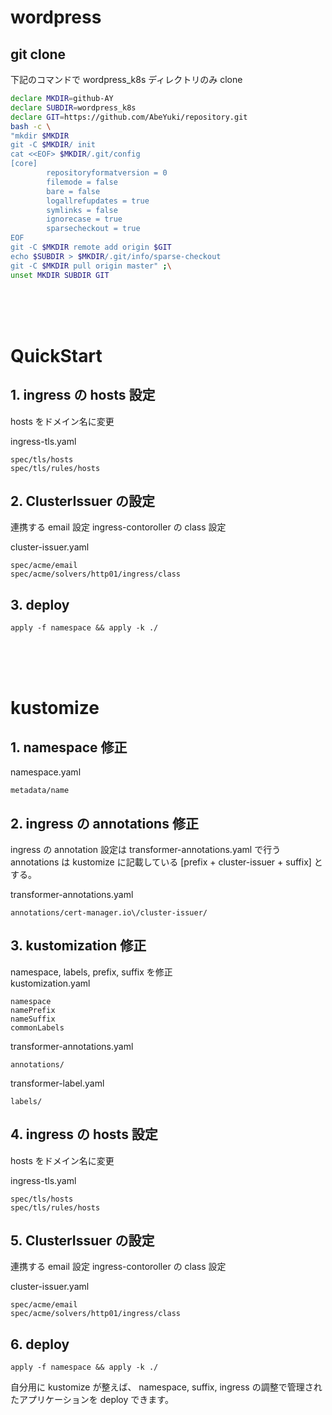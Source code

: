 # wordpress

## git clone 
下記のコマンドで wordpress_k8s ディレクトリのみ clone
```bash
declare MKDIR=github-AY
declare SUBDIR=wordpress_k8s
declare GIT=https://github.com/AbeYuki/repository.git
bash -c \
"mkdir $MKDIR
git -C $MKDIR/ init 
cat <<EOF> $MKDIR/.git/config 
[core]
        repositoryformatversion = 0
        filemode = false
        bare = false
        logallrefupdates = true
        symlinks = false
        ignorecase = true
        sparsecheckout = true
EOF
git -C $MKDIR remote add origin $GIT
echo $SUBDIR > $MKDIR/.git/info/sparse-checkout
git -C $MKDIR pull origin master" ;\
unset MKDIR SUBDIR GIT
```

<br>
<br>
<br>


# QuickStart

## 1. ingress の hosts 設定
hosts をドメイン名に変更

ingress-tls.yaml
```
spec/tls/hosts
spec/tls/rules/hosts
```

## 2. ClusterIssuer の設定
連携する email 設定
ingress-contoroller の class 設定 


cluster-issuer.yaml
```
spec/acme/email
spec/acme/solvers/http01/ingress/class
```

## 3. deploy
```
apply -f namespace && apply -k ./
```
  
<br>
<br>
<br>

# kustomize

## 1. namespace 修正

namespace.yaml
```
metadata/name
```

## 2. ingress の annotations 修正
ingress の annotation 設定は transformer-annotations.yaml で行う  
annotations は kustomize に記載している [prefix + cluster-issuer + suffix] とする。

transformer-annotations.yaml
```
annotations/cert-manager.io\/cluster-issuer/
```

## 3. kustomization 修正
namespace, labels, prefix, suffix を修正  
kustomization.yaml
```
namespace
namePrefix
nameSuffix
commonLabels
```
transformer-annotations.yaml
```
annotations/
```
transformer-label.yaml
```
labels/
```

## 4. ingress の hosts 設定
hosts をドメイン名に変更

ingress-tls.yaml
```
spec/tls/hosts
spec/tls/rules/hosts
```

## 5. ClusterIssuer の設定
連携する email 設定
ingress-contoroller の class 設定 


cluster-issuer.yaml
```
spec/acme/email
spec/acme/solvers/http01/ingress/class
```

## 6. deploy
```
apply -f namespace && apply -k ./
```


自分用に kustomize が整えば、 namespace, suffix, ingress の調整で管理されたアプリケーションを deploy できます。 